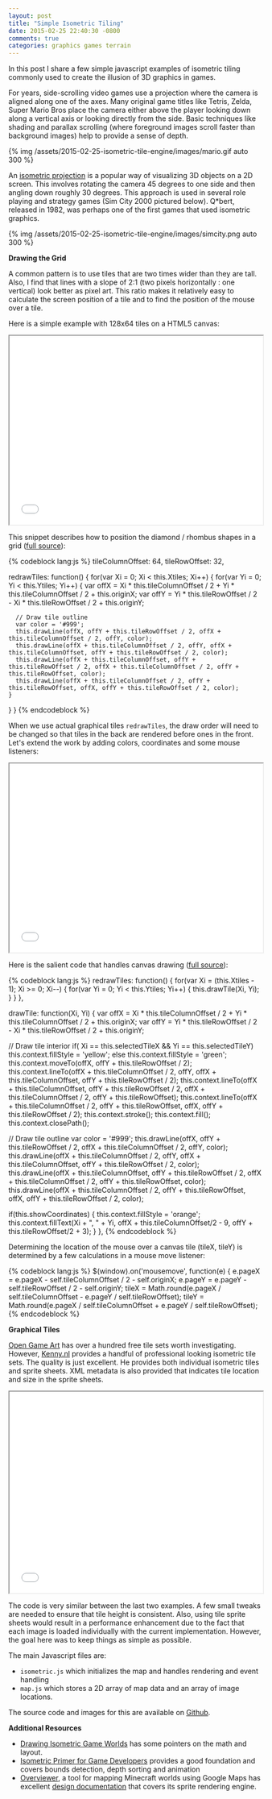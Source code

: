 ```yaml
---
layout: post
title: "Simple Isometric Tiling"
date: 2015-02-25 22:40:30 -0800
comments: true
categories: graphics games terrain
---
```


In this post I share a few simple javascript examples of isometric tiling commonly used to create the illusion
of 3D graphics in games.

For years, side-scrolling video games use a projection where the camera is aligned along one of the axes. Many original
game titles like Tetris, Zelda, Super Mario Bros place the camera either above the player looking down along a
vertical axis or looking directly from the side. Basic techniques like shading and parallax scrolling (where foreground
images scroll faster than background images) help to provide a sense of depth.

{% img /assets/2015-02-25-isometric-tile-engine/images/mario.gif auto 300 %}

An [isometric projection](http://en.wikipedia.org/wiki/Isometric_projection) is a popular way of visualizing 3D objects
on a 2D screen. This involves rotating the camera 45 degrees to one side and then angling down roughly 30 degrees. This
approach is used in several role playing and strategy games (Sim City 2000 pictured below). Q*bert, released in 1982,
was perhaps one of the first games that used isometric graphics.

{% img /assets/2015-02-25-isometric-tile-engine/images/simcity.png auto 300 %}

<!-- more -->

**Drawing the Grid**

A common pattern is to use tiles that are two times wider than they are tall. Also, I find that lines with a slope of 2:1
(two pixels horizontally : one vertical) look better as pixel art. This ratio makes it relatively easy to calculate
the screen position of a tile and to find the position of the mouse over a tile.

Here is a simple example with 128x64 tiles on a HTML5 canvas:

<iframe src="/assets/2015-02-25-isometric-tile-engine/isometric01/index.html" width="100%" height="375"></iframe>

This snippet describes how to position the diamond / rhombus shapes in a grid
([full source](/assets/2015-02-25-isometric-tile-engine/isometric01/js/isometric.js)):

{% codeblock lang:js %}
tileColumnOffset: 64,
tileRowOffset: 32,

redrawTiles: function() {
  for(var Xi = 0; Xi < this.Xtiles; Xi++) {
    for(var Yi = 0; Yi < this.Ytiles; Yi++) {
      var offX = Xi * this.tileColumnOffset / 2 + Yi * this.tileColumnOffset / 2 + this.originX;
      var offY = Yi * this.tileRowOffset / 2 - Xi * this.tileRowOffset / 2 + this.originY;

      // Draw tile outline
      var color = '#999';
      this.drawLine(offX, offY + this.tileRowOffset / 2, offX + this.tileColumnOffset / 2, offY, color);
      this.drawLine(offX + this.tileColumnOffset / 2, offY, offX + this.tileColumnOffset, offY + this.tileRowOffset / 2, color);
      this.drawLine(offX + this.tileColumnOffset, offY + this.tileRowOffset / 2, offX + this.tileColumnOffset / 2, offY + this.tileRowOffset, color);
      this.drawLine(offX + this.tileColumnOffset / 2, offY + this.tileRowOffset, offX, offY + this.tileRowOffset / 2, color);
    }
  }
}
{% endcodeblock %}

When we use actual graphical tiles `redrawTiles`, the draw order will need to be changed so that tiles in the back
are rendered before ones in the front. Let's extend the work by adding colors, coordinates and some mouse listeners:

<iframe src="/assets/2015-02-25-isometric-tile-engine/isometric02/index.html" width="100%" height="375"></iframe>

Here is the salient code that handles canvas drawing
([full source](/assets/2015-02-25-isometric-tile-engine/isometric02/js/isometric.js)):

{% codeblock lang:js %}
redrawTiles: function() {
  for(var Xi = (this.Xtiles - 1); Xi >= 0; Xi--) {
    for(var Yi = 0; Yi < this.Ytiles; Yi++) {
      this.drawTile(Xi, Yi);
    }
  }
},

drawTile: function(Xi, Yi) {
  var offX = Xi * this.tileColumnOffset / 2 + Yi * this.tileColumnOffset / 2 + this.originX;
  var offY = Yi * this.tileRowOffset / 2 - Xi * this.tileRowOffset / 2 + this.originY;

  // Draw tile interior
  if( Xi == this.selectedTileX && Yi == this.selectedTileY)
    this.context.fillStyle = 'yellow';
  else
    this.context.fillStyle = 'green';
  this.context.moveTo(offX, offY + this.tileRowOffset / 2);
  this.context.lineTo(offX + this.tileColumnOffset / 2, offY, offX + this.tileColumnOffset, offY + this.tileRowOffset / 2);
  this.context.lineTo(offX + this.tileColumnOffset, offY + this.tileRowOffset / 2, offX + this.tileColumnOffset / 2, offY + this.tileRowOffset);
  this.context.lineTo(offX + this.tileColumnOffset / 2, offY + this.tileRowOffset, offX, offY + this.tileRowOffset / 2);
  this.context.stroke();
  this.context.fill();
  this.context.closePath();

  // Draw tile outline
  var color = '#999';
  this.drawLine(offX, offY + this.tileRowOffset / 2, offX + this.tileColumnOffset / 2, offY, color);
  this.drawLine(offX + this.tileColumnOffset / 2, offY, offX + this.tileColumnOffset, offY + this.tileRowOffset / 2, color);
  this.drawLine(offX + this.tileColumnOffset, offY + this.tileRowOffset / 2, offX + this.tileColumnOffset / 2, offY + this.tileRowOffset, color);
  this.drawLine(offX + this.tileColumnOffset / 2, offY + this.tileRowOffset, offX, offY + this.tileRowOffset / 2, color);

  if(this.showCoordinates) {
    this.context.fillStyle = 'orange';
    this.context.fillText(Xi + ", " + Yi, offX + this.tileColumnOffset/2 - 9, offY + this.tileRowOffset/2 + 3);
  }
},
{% endcodeblock %}

Determining the location of the mouse over a canvas tile (tileX, tileY) is determined by a few calculations in a
mouse move listener:

{% codeblock lang:js %}
$(window).on('mousemove', function(e) {
  e.pageX = e.pageX - self.tileColumnOffset / 2 - self.originX;
  e.pageY = e.pageY - self.tileRowOffset / 2 - self.originY;
  tileX = Math.round(e.pageX / self.tileColumnOffset - e.pageY / self.tileRowOffset);
  tileY = Math.round(e.pageX / self.tileColumnOffset + e.pageY / self.tileRowOffset);
{% endcodeblock %}

**Graphical Tiles**

[Open Game Art](http://opengameart.org/content/isometric-tiles) has over a hundred free tile sets worth investigating.
However, [Kenny.nl](http://www.kenney.nl/assets) provides a handful of professional looking isometric tile sets. The
quality is just excellent. He provides both individual isometric tiles and sprite sheets. XML metadata is also provided
that indicates tile location and size in the sprite sheets.

<iframe src="/assets/2015-02-25-isometric-tile-engine/isometric03/index.html" width="100%" height="400px"></iframe>

The code is very similar between the last two examples. A few small tweaks are needed to ensure that
tile height is consistent. Also, using tile sprite sheets would result in a performance enhancement due to the
fact that each image is loaded individually with the current implementation. However, the goal here was to keep things
as simple as possible.

The main Javascript files are:

- `isometric.js` which initializes the map and handles rendering and event handling
- `map.js` which stores a 2D array of map data and an array of image locations.

The source code and images for this are available on
[Github](https://github.com/nick-aschenbach/simple-isometric-tile-engine).

**Additional Resources**

- [Drawing Isometric Game Worlds](http://stackoverflow.com/questions/892811/drawing-isometric-game-worlds) has some
pointers on the math and layout.
- [Isometric Primer for Game Developers](http://gamedevelopment.tutsplus.com/tutorials/creating-isometric-worlds-a-primer-for-game-developers--gamedev-6511)
provides a good foundation and covers bounds detection, depth sorting and animation
- [Overviewer](https://github.com/overviewer/Minecraft-Overviewer), a tool for mapping Minecraft worlds using Google
Maps has excellent [design documentation](http://docs.overviewer.org/en/latest/design/designdoc/) that covers its
sprite rendering engine.